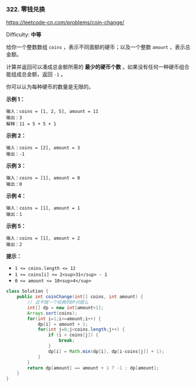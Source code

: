### 322. 零钱兑换

https://leetcode-cn.com/problems/coin-change/

Difficulty: **中等**


给你一个整数数组 `coins` ，表示不同面额的硬币；以及一个整数 `amount` ，表示总金额。

计算并返回可以凑成总金额所需的 **最少的硬币个数** 。如果没有任何一种硬币组合能组成总金额，返回 `-1` 。

你可以认为每种硬币的数量是无限的。

**示例 1：**

```
输入：coins = [1, 2, 5], amount = 11
输出：3 
解释：11 = 5 + 5 + 1
```

**示例 2：**

```
输入：coins = [2], amount = 3
输出：-1
```

**示例 3：**

```
输入：coins = [1], amount = 0
输出：0
```

**示例 4：**

```
输入：coins = [1], amount = 1
输出：1
```

**示例 5：**

```
输入：coins = [1], amount = 2
输出：2
```

**提示：**

*   `1 <= coins.length <= 12`
*   `1 <= coins[i] <= 2<sup>31</sup> - 1`
*   `0 <= amount <= 10<sup>4</sup>`


```java
class Solution {
    public int coinChange(int[] coins, int amount) {
        // 这不就一个经典的DP问题么
        int[] dp = new int[amount+1];
        Arrays.sort(coins);
        for(int i=1;i<=amount;i++) {
            dp[i] = amount + 1;
            for(int j=0;j<coins.length;j++) {
                if (i < coins[j]) {
                    break;
                }
                dp[i] = Math.min(dp[i], dp[i-coins[j]] + 1);
            }
        }
        return dp[amount] == amount + 1 ? -1 : dp[amount];
    }
}
```